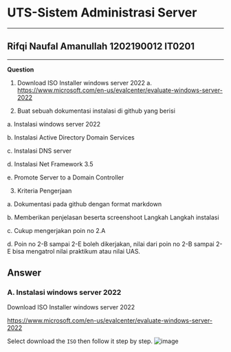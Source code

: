 # UTS-Sistem Administrasi Server
------
## Rifqi Naufal Amanullah 1202190012    IT0201
------
**Question**
1. Download ISO Installer windows server 2022 a. https://www.microsoft.com/en-us/evalcenter/evaluate-windows-server-2022

2. Buat sebuah dokumentasi instalasi di github yang berisi

  a. Instalasi windows server 2022

  b. Instalasi Active Directory Domain Services

  c. Instalasi DNS server

  d. Instalasi Net Framework 3.5

  e. Promote Server to a Domain Controller

3. Kriteria Pengerjaan

  a. Dokumentasi pada github dengan format markdown
 
  b. Memberikan penjelasan beserta screenshoot Langkah Langkah instalasi

  c. Cukup mengerjakan poin no 2.A

  d. Poin no 2-B sampai 2-E boleh dikerjakan, nilai dari poin no 2-B sampai 2-E bisa mengatrol nilai praktikum atau nilai UAS.

**Answer**
------
### A. Instalasi windows server 2022
Download ISO Installer windows server 2022

   https://www.microsoft.com/en-us/evalcenter/evaluate-windows-server-2022
   
   Select download the `ISO` then follow it step by step.
 ![image](https://user-images.githubusercontent.com/93064971/143679628-f3759bee-40e0-46c7-81c1-9b4ceffe02f2.png)
